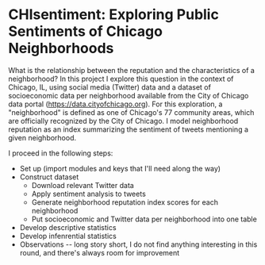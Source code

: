 # CHIsentiment: Exploring Public Sentiments of Chicago Neighborhoods

What is the relationship between the reputation and the characteristics of a neighborhood? In this project I explore this question in the context of Chicago, IL, using social media (Twitter) data and a dataset of socioeconomic data per neighborhood available from the City of Chicago data portal (https://data.cityofchicago.org). For this exploration, a "neighborhood" is defined as one of Chicago's 77 community areas, which are officially recognized by the City of Chicago. I model neighborhood reputation as an index summarizing the sentiment of tweets mentioning a given neighborhood.

I proceed in the following steps:
* Set up (import modules and keys that I'll need along the way)
* Construct dataset
    - Download relevant Twitter data
    - Apply sentiment analysis to tweets
    - Generate neighborhood reputation index scores for each neighborhood
    - Put socioeconomic and Twitter data per neighborhood into one table
* Develop descriptive statistics
* Develop infenrential statistics
* Observations -- long story short, I do not find anything interesting in this round, and there's always room for improvement
